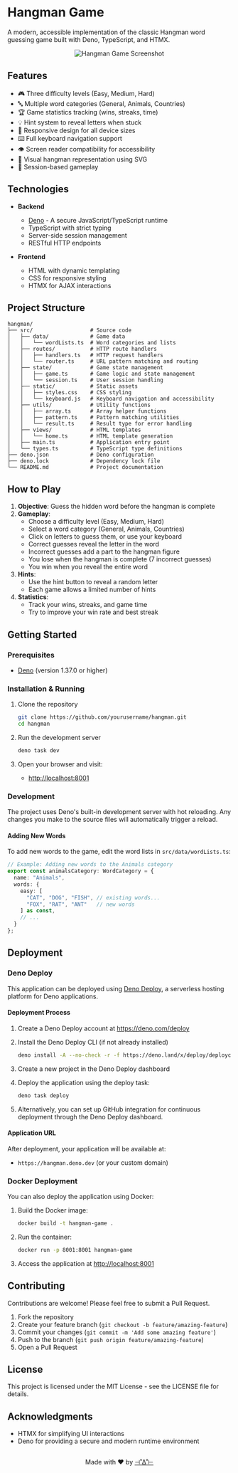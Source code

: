 # Hangman Game

A modern, accessible implementation of the classic Hangman word guessing game built with Deno, TypeScript, and HTMX.

<p align="center">
  <img src="./src/static/screenshot.png" alt="Hangman Game Screenshot">
</p>

## Features

- 🎮 Three difficulty levels (Easy, Medium, Hard)
- 🔤 Multiple word categories (General, Animals, Countries)
- 🏆 Game statistics tracking (wins, streaks, time)
- 💡 Hint system to reveal letters when stuck
- 📱 Responsive design for all device sizes
- ⌨️ Full keyboard navigation support
- 👁️ Screen reader compatibility for accessibility
- 🎨 Visual hangman representation using SVG
- 🔄 Session-based gameplay

## Technologies

- **Backend**
  - [Deno](https://deno.land/) - A secure JavaScript/TypeScript runtime
  - TypeScript with strict typing
  - Server-side session management
  - RESTful HTTP endpoints

- **Frontend**
  - HTML with dynamic templating
  - CSS for responsive styling
  - HTMX for AJAX interactions

## Project Structure

```text
hangman/
├── src/                  # Source code
│   ├── data/             # Game data
│   │   └── wordLists.ts  # Word categories and lists
│   ├── routes/           # HTTP route handlers
│   │   ├── handlers.ts   # HTTP request handlers
│   │   └── router.ts     # URL pattern matching and routing
│   ├── state/            # Game state management
│   │   ├── game.ts       # Game logic and state management
│   │   └── session.ts    # User session handling
│   ├── static/           # Static assets
│   │   ├── styles.css    # CSS styling
│   │   └── keyboard.js   # Keyboard navigation and accessibility
│   ├── utils/            # Utility functions
│   │   ├── array.ts      # Array helper functions
│   │   ├── pattern.ts    # Pattern matching utilities
│   │   └── result.ts     # Result type for error handling
│   ├── views/            # HTML templates
│   │   └── home.ts       # HTML template generation
│   ├── main.ts           # Application entry point
│   └── types.ts          # TypeScript type definitions
├── deno.json             # Deno configuration
├── deno.lock             # Dependency lock file
└── README.md             # Project documentation
```

## How to Play

1. **Objective**: Guess the hidden word before the hangman is complete
2. **Gameplay**:
   - Choose a difficulty level (Easy, Medium, Hard)
   - Select a word category (General, Animals, Countries)
   - Click on letters to guess them, or use your keyboard
   - Correct guesses reveal the letter in the word
   - Incorrect guesses add a part to the hangman figure
   - You lose when the hangman is complete (7 incorrect guesses)
   - You win when you reveal the entire word
3. **Hints**:
   - Use the hint button to reveal a random letter
   - Each game allows a limited number of hints
4. **Statistics**:
   - Track your wins, streaks, and game time
   - Try to improve your win rate and best streak

## Getting Started

### Prerequisites

- [Deno](https://deno.land/) (version 1.37.0 or higher)

### Installation & Running

1. Clone the repository

   ```bash
   git clone https://github.com/yourusername/hangman.git
   cd hangman
   ```

2. Run the development server

   ```bash
   deno task dev
   ```

3. Open your browser and visit:
   - <http://localhost:8001>

### Development

The project uses Deno's built-in development server with hot reloading. Any changes you make to the source files will automatically trigger a reload.

#### Adding New Words

To add new words to the game, edit the word lists in `src/data/wordLists.ts`:

```typescript
// Example: Adding new words to the Animals category
export const animalsCategory: WordCategory = {
  name: "Animals",
  words: {
    easy: [
      "CAT", "DOG", "FISH", // existing words...
      "FOX", "RAT", "ANT"   // new words
    ] as const,
    // ...
  }
};
```

## Deployment

### Deno Deploy

This application can be deployed using [Deno Deploy](https://deno.com/deploy), a serverless hosting platform for Deno applications.

#### Deployment Process

1. Create a Deno Deploy account at <https://deno.com/deploy>

2. Install the Deno Deploy CLI (if not already installed)

   ```bash
   deno install -A --no-check -r -f https://deno.land/x/deploy/deployctl.ts
   ```

3. Create a new project in the Deno Deploy dashboard

4. Deploy the application using the deploy task:

   ```bash
   deno task deploy
   ```

5. Alternatively, you can set up GitHub integration for continuous deployment through the Deno Deploy dashboard.

#### Application URL

After deployment, your application will be available at:

- `https://hangman.deno.dev` (or your custom domain)

### Docker Deployment

You can also deploy the application using Docker:

1. Build the Docker image:

   ```bash
   docker build -t hangman-game .
   ```

2. Run the container:

   ```bash
   docker run -p 8001:8001 hangman-game
   ```

3. Access the application at <http://localhost:8001>

## Contributing

Contributions are welcome! Please feel free to submit a Pull Request.

1. Fork the repository
2. Create your feature branch (`git checkout -b feature/amazing-feature`)
3. Commit your changes (`git commit -m 'Add some amazing feature'`)
4. Push to the branch (`git push origin feature/amazing-feature`)
5. Open a Pull Request

## License

This project is licensed under the MIT License - see the LICENSE file for details.

## Acknowledgments

- HTMX for simplifying UI interactions
- Deno for providing a secure and modern runtime environment

##

<p align="center">Made with ❤️ by <a href="https://srdjan.github.io" target="_blank" rel="noopener noreferrer">⊣˚∆˚⊢</a></p>
